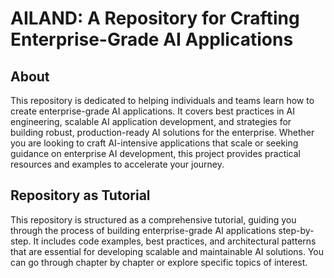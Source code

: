 # AILAND: A Repository for Crafting Enterprise-Grade AI Applications

## About
This repository is dedicated to helping individuals and teams learn how to create enterprise-grade AI applications. It covers best practices in AI engineering, scalable AI application development, and strategies for building robust, production-ready AI solutions for the enterprise. Whether you are looking to craft AI-intensive applications that scale or seeking guidance on enterprise AI development, this project provides practical resources and examples to accelerate your journey.

## Repository as Tutorial
This repository is structured as a comprehensive tutorial, guiding you through the process of building enterprise-grade AI applications step-by-step. It includes code examples, best practices, and architectural patterns that are essential for developing scalable and maintainable AI solutions. You can go through chapter by chapter or explore specific topics of interest.